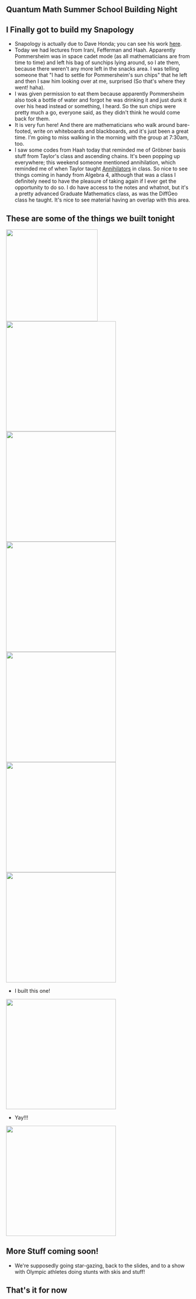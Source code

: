 ## Quantum Math Summer School Building Night

## I Finally got to build my Snapology
- Snapology is actually due to Dave Honda; you can see his work [here](http://snaporigami.weebly.com/).
- Today we had lectures from Irani, Fefferman and Haah. Apparently Pommersheim was in space cadet mode (as all mathematicians are
from time to time) and left his bag of sunchips lying around,
so I ate them, because there weren't any more left in the snacks area. I was telling someone that "I had to settle for Pommersheim's sun chips" that
he left and then I saw him looking over at me, surprised (So that's where they went! haha).
- I was given permission to eat them because apparently Pommersheim also took a bottle of water and forgot he was drinking it and just dunk it
over his head instead or something, I heard. So the sun chips were pretty much a go, everyone said, as they didn't think he would come back for
them.
- It is very fun here! And there are mathematicians who walk around bare-footed, write on
whiteboards and blackboards, and it's just been a great time. I'm going to miss walking in the morning with the group at 7:30am, too.
- I saw some codes from Haah today that reminded me of Gröbner basis stuff from Taylor's class and
ascending chains. It's been popping up everywhere; this
weekend someone mentioned annihilation, which reminded me of when Taylor taught [Annihilators](https://en.wikipedia.org/wiki/Annihilator_(ring_theory))
in class. So nice to see things coming in handy from Algebra 4, although that was a class I definitely need to have the pleasure of taking again
if I ever get the opportunity to do so. I do have access to the notes and whatnot, but it's a pretty advanced Graduate Mathematics class, as was
the DiffGeo class he taught. It's nice to see material having an overlap with this area.

## These are some of the things we built tonight

<img src="/images1/quantumsummer237/quantum1.png" width="250">

<img src="/images1/quantumsummer237/quantum2.png" width="300">

<img src="/images1/quantumsummer237/quantum3.png" width="300">

<img src="/images1/quantumsummer237/quantum4.png" width="300">

<img src="/images1/quantumsummer237/quantum5.png" width="300">

<img src="/images1/quantumsummer237/quantum6.png" width="300">

<img src="/images1/quantumsummer237/quantum7.png" width="300">

- I built this one!

<img src="/images1/quantumsummer237/quantum8.png" width="300">

- Yay!!!

<img src="/images1/quantumsummer237/quantum9.png" width="300">

## More Stuff coming soon!

- We're supposedly going star-gazing, back to the slides, and to a show with Olympic athletes doing stunts with skis and stuff!


## That's it for now
